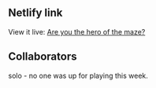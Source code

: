 ## Netlify link
View it live: <a href="https://maze-mania.netlify.app/"> Are you the hero of the maze? </a>

## Collaborators
solo  - no one was up for playing this week.
